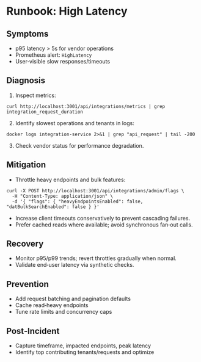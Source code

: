 # Runbook: High Latency

## Symptoms
- p95 latency > 5s for vendor operations
- Prometheus alert: `HighLatency`
- User‑visible slow responses/timeouts

## Diagnosis
1. Inspect metrics:
```
curl http://localhost:3001/api/integrations/metrics | grep integration_request_duration
```
2. Identify slowest operations and tenants in logs:
```
docker logs integration-service 2>&1 | grep "api_request" | tail -200
```
3. Check vendor status for performance degradation.

## Mitigation
- Throttle heavy endpoints and bulk features:
```
curl -X POST http://localhost:3001/api/integrations/admin/flags \
  -H "Content-Type: application/json" \
  -d '{ "flags": { "heavyEndpointsEnabled": false, "datBulkSearchEnabled": false } }'
```
- Increase client timeouts conservatively to prevent cascading failures.
- Prefer cached reads where available; avoid synchronous fan‑out calls.

## Recovery
- Monitor p95/p99 trends; revert throttles gradually when normal.
- Validate end‑user latency via synthetic checks.

## Prevention
- Add request batching and pagination defaults
- Cache read‑heavy endpoints
- Tune rate limits and concurrency caps

## Post‑Incident
- Capture timeframe, impacted endpoints, peak latency
- Identify top contributing tenants/requests and optimize
